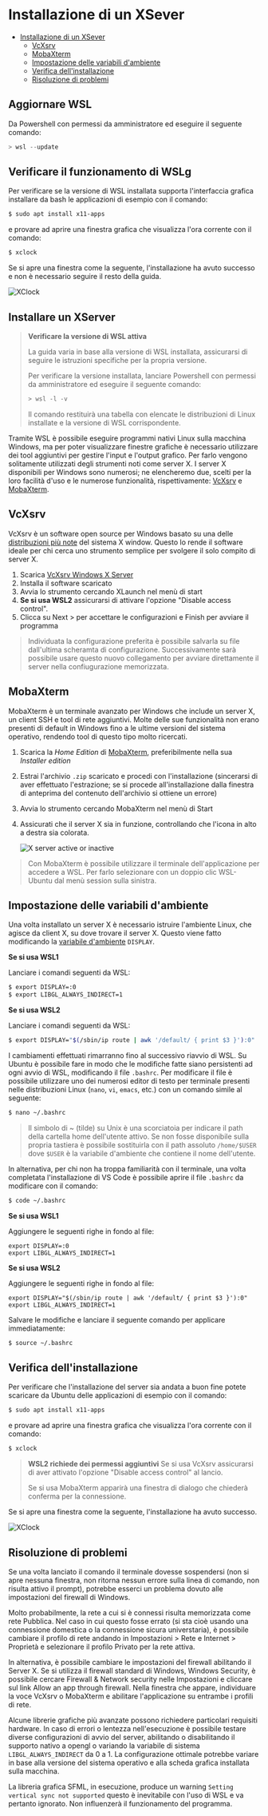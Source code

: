 # Installazione di un XSever

- [Installazione di un XSever](#installazione-di-un-xsever)
  - [VcXsrv](#vcxsrv)
  - [MobaXterm](#mobaxterm)
  - [Impostazione delle variabili d'ambiente](#impostazione-delle-variabili-dambiente)
  - [Verifica dell'installazione](#verifica-dellinstallazione)
  - [Risoluzione di problemi](#risoluzione-di-problemi)

## Aggiornare WSL

Da Powershell con permessi da amministratore ed eseguire il seguente comando:

```powershell
> wsl --update
```

## Verificare il funzionamento di WSLg

Per verificare se la versione di WSL installata supporta l'interfaccia grafica installare da bash le applicazioni di esempio con il comando:

```bash
$ sudo apt install x11-apps
```

e provare ad aprire una finestra grafica che visualizza l'ora corrente con il comando:

```bash
$ xclock
```

Se si apre una finestra come la seguente, l'installazione ha avuto successo e non è necessario seguire il resto della guida.

![XClock](images/xclock.jpg)

## Installare un XServer

> **Verificare la versione di WSL attiva**
>
> La guida varia in base alla versione di WSL installata, assicurarsi di seguire le istruzioni specifiche per la propria versione.
>
> Per verificare la versione installata, lanciare Powershell con permessi da amministratore ed eseguire il seguente comando:
>
> ```powershell
> > wsl -l -v
> ```
>
> Il comando restituirà una tabella con elencate le distribuzioni di Linux installate e la versione di WSL corrispondente.

Tramite WSL è possibile eseguire programmi nativi Linux sulla macchina Windows, ma per poter visualizzare finestre grafiche è necessario utilizzare dei tool aggiuntivi per gestire l'input e l'output grafico. Per farlo vengono solitamente utilizzati degli strumenti noti come server X.
I server X disponibili per Windows sono numerosi; ne elencheremo due, scelti per la loro facilità d'uso e le numerose funzionalità, rispettivamente: [VcXsrv](https://sourceforge.net/projects/vcxsrv/) e [MobaXterm](https://mobaxterm.mobatek.net/).

## VcXsrv

VcXsrv è un software open source per Windows basato su una delle [distribuzioni più note](https://wiki.archlinux.org/index.php/Xorg) del sistema X window. Questo lo rende il software ideale per chi cerca uno strumento semplice per svolgere il solo compito di server X.

1. Scarica [VcXsrv Windows X Server](https://sourceforge.net/projects/vcxsrv/)
2. Installa il software scaricato
3. Avvia lo strumento cercando XLaunch nel menù di start
4. **Se si usa WSL2** assicurarsi di attivare l'opzione "Disable access control".
5. Clicca su Next > per accettare le configurazioni e Finish per avviare il programma

> Individuata la configurazione preferita è possibile salvarla su file dall'ultima scheramta di configurazione. Successivamente sarà possibile usare questo nuovo collegamento per avviare direttamente il server nella confiugurazione memorizzata.

## MobaXterm

MobaXterm è un terminale avanzato per Windows che include un server X, un client SSH e tool di rete aggiuntivi. Molte delle sue funzionalità non erano presenti di default in Windows fino a le ultime versioni del sistema operativo, rendendo tool di questo tipo molto ricercati.

1. Scarica la _Home Edition_ di [MobaXterm](https://mobaxterm.mobatek.net/download-home-edition.html), preferibilmente nella sua _Installer edition_
2. Estrai l'archivio `.zip` scaricato e procedi con l'installazione (sincerarsi di aver effettuato l'estrazione; se si procede all'installazione dalla finestra di anteprima del contenuto dell'archivio si ottiene un errore)
3. Avvia lo strumento cercando MobaXterm nel menù di Start
4. Assicurati che il server X sia in funzione, controllando che l'icona in alto a destra sia colorata.

   ![X server active or inactive](images/xsrv.jpg)

> Con MobaXterm è possibile utilizzare il terminale dell'applicazione per accedere a WSL. Per farlo selezionare con un doppio clic WSL-Ubuntu dal menù session sulla sinistra.

## Impostazione delle variabili d'ambiente

Una volta installato un server X è necessario istruire l'ambiente Linux, che agisce da client X, su dove trovare il server X.
Questo viene fatto modificando la [variabile d'ambiente](https://en.wikipedia.org/wiki/Environment_variable) `DISPLAY`.

**Se si usa WSL1**

Lanciare i comandi seguenti da WSL:

```bash
$ export DISPLAY=:0
$ export LIBGL_ALWAYS_INDIRECT=1
```

**Se si usa WSL2**

Lanciare i comandi seguenti da WSL:

```bash
$ export DISPLAY="$(/sbin/ip route | awk '/default/ { print $3 }'):0"
```

I cambiamenti effettuati rimarranno fino al successivo riavvio di WSL.
Su Ubuntu è possibile fare in modo che le modifiche fatte siano persistenti ad ogni avvio di WSL,  modificando il file `.bashrc`.
Per modificare il file è possibile utilizzare uno dei numerosi editor di testo per terminale presenti nelle distribuzioni Linux (`nano`, `vi`, `emacs`, etc.) con un comando simile al seguente:

```bash
$ nano ~/.bashrc
```

> Il simbolo di ~ (tilde) su Unix è una scorciatoia per indicare il path della cartella home dell'utente attivo. Se non fosse disponibile sulla propria tastiera è possibile sostituirla con il path assoluto `/home/$USER` dove `$USER` è la variabile d'ambiente che contiene il nome dell'utente.

In alternativa, per chi non ha troppa familiarità con il terminale, una volta completata l'installazione di VS Code è possibile aprire il file `.bashrc` da modificare con il comando:

```bash
$ code ~/.bashrc
```

**Se si usa WSL1**

Aggiungere le seguenti righe in fondo al file:

```
export DISPLAY=:0
export LIBGL_ALWAYS_INDIRECT=1
```

**Se si usa WSL2**

Aggiungere le seguenti righe in fondo al file:

```
export DISPLAY="$(/sbin/ip route | awk '/default/ { print $3 }'):0"
export LIBGL_ALWAYS_INDIRECT=1
```

Salvare le modifiche e lanciare il seguente comando per applicare immediatamente:

```bash
$ source ~/.bashrc
```

## Verifica dell'installazione

Per verificare che l'installazione del server sia andata a buon fine potete scaricare da Ubuntu delle applicazioni di esempio con il comando:

```bash
$ sudo apt install x11-apps
```

e provare ad aprire una finestra grafica che visualizza l'ora corrente con il comando:

```bash
$ xclock
```

> **WSL2 richiede dei permessi aggiuntivi**
> Se si usa VcXsrv assicurarsi di aver attivato l'opzione "Disable access control" al lancio.
>
> Se si usa MobaXterm apparirà una finestra di dialogo che chiederà conferma per la connessione.

Se si apre una finestra come la seguente, l'installazione ha avuto successo.

![XClock](images/xclock.jpg)

## Risoluzione di problemi

Se una volta lanciato il comando il terminale dovesse sospendersi (non si apre nessuna finestra, non ritorna nessun errore sulla linea di comando, non risulta attivo il prompt), potrebbe esserci un problema dovuto alle impostazioni del firewall di Windows.

Molto probabilmente, la rete a cui si è connessi risulta memorizzata come rete Pubblica. Nel caso in cui questo fosse errato (si sta cioè usando una connessione domestica o la connessione sicura universtaria), è possibile cambiare il profilo di rete andando in Impostazioni > Rete e Internet > Proprietà e selezionare il profilo Privato per la rete attiva.

In alternativa, è possibile cambiare le impostazioni del firewall abilitando il Server X.
Se si utilizza il firewall standard di Windows, Windows Security, è possibile cercare Firewall & Network security nelle Impostazioni e cliccare sul link Allow an app through firewall. Nella finestra che appare, individuare la voce VcXsrv o MobaXterm e abilitare l'applicazione su entrambe i profili di rete.

Alcune librerie grafiche più avanzate possono richiedere particolari requisiti hardware. In caso di errori o lentezza nell'esecuzione è possibile testare diverse configurazioni di avvio del server, abilitando o disabilitando il supporto nativo a opengl o variando la variabile di sistema `LIBGL_ALWAYS_INDIRECT` da 0 a 1. La configurazione ottimale potrebbe variare in base alla versione del sistema operativo e alla scheda grafica installata sulla macchina.

La libreria grafica SFML, in esecuzione, produce un warning `Setting vertical sync not supported` questo è inevitabile con l'uso di WSL e va pertanto ignorato. Non influenzerà il funzionamento del programma.
